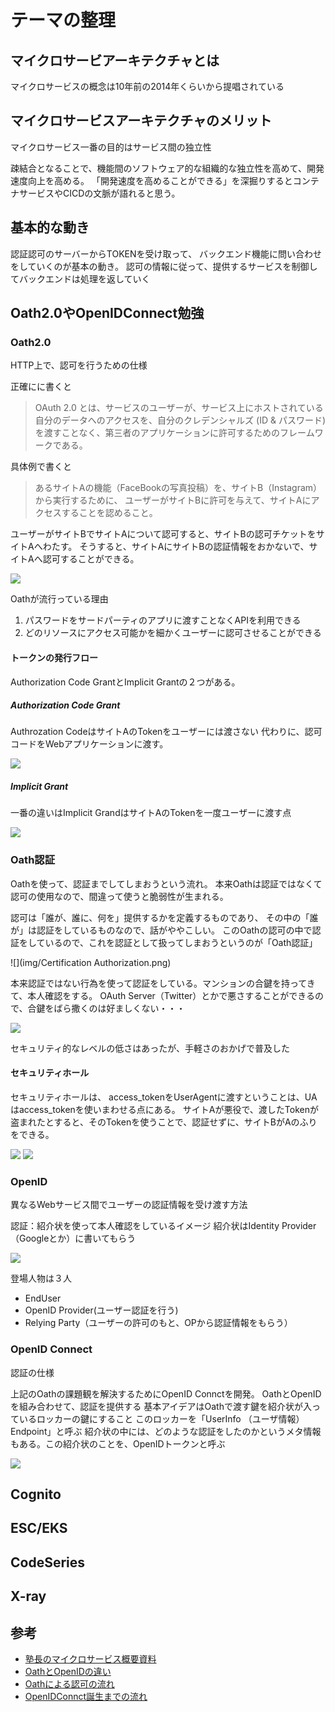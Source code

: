 # テーマの整理

## マイクロサービアーキテクチャとは
マイクロサービスの概念は10年前の2014年くらいから提唱されている

## マイクロサービスアーキテクチャのメリット
マイクロサービス一番の目的はサービス間の独立性

疎結合となることで、機能間のソフトウェア的な組織的な独立性を高めて、開発速度向上を高める。
「開発速度を高めることができる」を深掘りするとコンテナサービスやCICDの文脈が語れると思う。


## 基本的な動き
認証認可のサーバーからTOKENを受け取って、 バックエンド機能に問い合わせをしていくのが基本の動き。
認可の情報に従って、提供するサービスを制御してバックエンドは処理を返していく

## Oath2.0やOpenIDConnect勉強
### Oath2.0
HTTP上で、認可を行うための仕様

正確にに書くと
> OAuth 2.0 とは、サービスのユーザーが、サービス上にホストされている自分のデータへのアクセスを、自分のクレデンシャルズ (ID & パスワード) を渡すことなく、第三者のアプリケーションに許可するためのフレームワークである。

具体例で書くと
> あるサイトAの機能（FaceBookの写真投稿）を、サイトB（Instagram）から実行するために、
ユーザーがサイトBに許可を与えて、サイトAにアクセスすることを認めること。

ユーザーがサイトBでサイトAについて認可すると、サイトBの認可チケットをサイトAへわたす。
そうすると、サイトAにサイトBの認証情報をおかないで、サイトAへ認可することができる。

![](img/oauth_flow.png)

Oathが流行っている理由
1. パスワードをサードパーティのアプリに渡すことなくAPIを利用できる
2. どのリソースにアクセス可能かを細かくユーザーに認可させることができる

#### トークンの発行フロー
Authorization Code GrantとImplicit Grantの２つがある。


##### Authorization Code Grant
Authrozation CodeはサイトAのTokenをユーザーには渡さない
代わりに、認可コードをWebアプリケーションに渡す。

![](img/code_grant.png)

##### Implicit Grant
一番の違いはImplicit GrandはサイトAのTokenを一度ユーザーに渡す点

![](img/implicit_grant.png)



### Oath認証
Oathを使って、認証までしてしまおうという流れ。
本来Oathは認証ではなくて認可の使用なので、間違って使うと脆弱性が生まれる。

認可は「誰が、誰に、何を」提供するかを定義するものであり、 その中の「誰が」は認証をしているものなので、話がややこしい。
このOathの認可の中で認証をしているので、これを認証として扱ってしまおうというのが「Oath認証」

![](img/Certification Authorization.png)

本来認証ではない行為を使って認証をしている。マンションの合鍵を持ってきて、本人確認をする。
OAuth Server（Twitter）とかで悪さすることができるので、合鍵をばら撒くのは好ましくない・・・

![](img/oath.png)

セキュリティ的なレベルの低さはあったが、手軽さのおかげで普及した

#### セキュリティホール
セキュリティホールは、 access_tokenをUserAgentに渡すということは、UAはaccess_tokenを使いまわせる点にある。
サイトAが悪役で、渡したTokenが盗まれたとすると、そのTokenを使うことで、認証せずに、サイトBがAのふりをできる。

![](img/security_hole_1.png)
![](img/security_hole_2.png)

### OpenID
異なるWebサービス間でユーザーの認証情報を受け渡す方法

認証：紹介状を使って本人確認をしているイメージ
紹介状はIdentity Provider（Googleとか）に書いてもらう

![](img/openid.png)

登場人物は３人
- EndUser
- OpenID Provider(ユーザー認証を行う)
- Relying Party（ユーザーの許可のもと、OPから認証情報をもらう）



### OpenID Connect
認証の仕様

上記のOathの課題観を解決するためにOpenID Connctを開発。 OathとOpenIDを組み合わせて、認証を提供する
基本アイデアはOathで渡す鍵を紹介状が入っているロッカーの鍵にすること
このロッカーを「UserInfo （ユーザ情報）Endpoint」と呼ぶ
紹介状の中には、どのような認証をしたのかというメタ情報もある。この紹介状のことを、OpenIDトークンと呼ぶ

![](img/openid_connect.png)


## Cognito

## ESC/EKS

## CodeSeries

## X-ray


## 参考
- [塾長のマイクロサービス概要資料](https://debugroom.github.io/technical-academy/forum/202104/cloudnative_app.html)
- [OathとOpenIDの違い](https://www.sakimura.org/2011/05/1087/)
- [Oathによる認可の流れ](https://www.slideshare.net/ph1ph2sa25/oauth20-46144252)
- [OpenIDConnct誕生までの流れ](https://qiita.com/TakahikoKawasaki/items/f2a0d25a4f05790b3baa)

